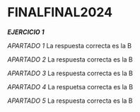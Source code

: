 # FINALFINAL2024

***EJERCICIO 1***

_APARTADO 1_ La respuesta correcta es la B

_APARTADO 2_ La respuesta correcta es la B

_APARTADO 3_ La respuesta correcta es la B

_APARTADO 4_ La respuetsa correcta es la B

_APARTADO 5_ La respuesta correcta es la B

